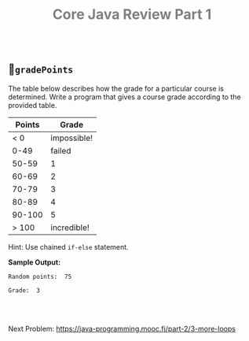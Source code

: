 <div style="text-align: center; color:gray;">
<h1>Core Java Review Part 1</h1>
</div>

<br>
<br>



## 📑`gradePoints`
The table below describes how the grade for a particular course is determined. Write a program that gives a course grade according to the provided table.

| Points      | Grade       |
|-------------|-------------|
| < 0	        | impossible! |
| 0-49	       | failed      |
| 50-59	      | 1           |
| 60-69	      | 2           |
| 70-79	      | 3           |
| 80-89	      | 4           |
| 90-100	     | 5           |
| > 100	      | incredible! |


Hint: 
Use chained `if-else` statement. 

**Sample Output:**
```text
Random points:  75

Grade:  3
```

<br>
<br>


Next Problem:
https://java-programming.mooc.fi/part-2/3-more-loops